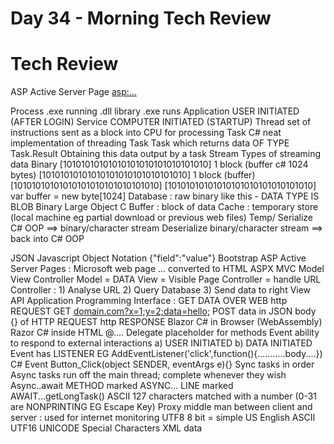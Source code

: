 # Day 34 - Morning Tech Review

# Tech Review

ASP Active Server Page [asp:...](asp:...)

Process .exe running
.dll library
.exe runs
Application USER INITIATED (AFTER LOGIN)
Service COMPUTER INITIATED (STARTUP)
Thread set of instructions sent as a block into CPU for processing
Task C# neat implementation of threading
Task<T> Task which returns data OF TYPE <t>
Task<T>.Result Obtaining this data output by a task
Stream
Types of streaming data
Binary	[10101010101010101010101010101010] 1 block (buffer c# 1024 bytes)
[10101010101010101010101010101010] 1 block (buffer)
[10101010101010101010101010101010]
[10101010101010101010101010101010]
var buffer = new byte[1024]
Database : raw binary like this - DATA TYPE IS BLOB Binary Large Object
C
Buffer : block of data
Cache : temporary store (local machine eg partial download or previous web files)
Temp/
Serialize C# OOP ==> binary/character stream
Deserialize binary/character stream ==> back into C# OOP

JSON Javascript Object Notation {"field":"value"}
Bootstrap
ASP Active Server Pages : Microsoft web page
<asp runat="server">... converted to HTML
ASPX
MVC Model View Controller Model = DATA View = Visible Page Controller = handle URL
Controller : 1) Analyse URL 2) Query Database 3) Send data to right View
API Application Programming Interface : GET DATA OVER WEB
http REQUEST
GET [domain.com?x=1;y=2;data=hello;](http://domain.com/?x=1;y=2;data=hello;)
POST data in JSON body {} of HTTP REQUEST
http RESPONSE
Blazor C# in Browser (WebAssembly)
Razor C# inside HTML @....
Delegate placeholder for methods
Event ability to respond to external interactions a) USER INITIATED b) DATA INITIATED
Event has LISTENER EG AddEventListener('click',function(){...........body....})
C# Event Button_Click(object SENDER, eventArgs e){}
Sync tasks in order
Async tasks run off the main thread; complete whenever they wish
Async..await METHOD marked ASYNC... LINE marked AWAIT...getLongTask()
ASCII 127 characters matched with a number (0-31 are NONPRINTING EG Escape Key)
Proxy middle man between client and server : used for internet monitoring
UTF8 8 bit = simple US English ASCII
UTF16 UNICODE Special Characters
XML <root> <row field="value">data</row> </root>